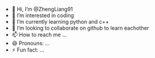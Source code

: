 - 👋 Hi, I’m @ZhengLiang91
- 👀 I’m interested in coding
- 🌱 I’m currently learning python and c++
- 💞️ I’m looking to collaborate on github to learn eachother
- 📫 How to reach me ...
- 😄 Pronouns: ...
- ⚡ Fun fact: ...

<!---
ZhengLiang91/ZhengLiang91 is a ✨ special ✨ repository because its `README.md` (this file) appears on your GitHub profile.
You can click the Preview link to take a look at your changes.
--->
